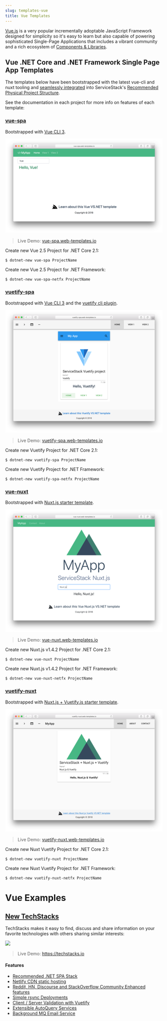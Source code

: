 ```yaml
---
slug: templates-vue
title: Vue Templates
---
```


[Vue.js](https://vuejs.org) is a very popular incrementally adoptable JavaScript Framework designed for simplicity so it's easy to learn but 
also capable of powering sophisticated Single-Page Applications that includes a vibrant community and a rich ecosystem of 
[Components & Libraries](https://github.com/vuejs/awesome-vue#components--libraries).

## Vue .NET Core and .NET Framework Single Page App Templates

The templates below have been bootstrapped with the latest vue-cli and nuxt tooling and 
[seamlessly integrated](http://docs.servicestack.net/templates-single-page-apps#end-to-end-typed-apis) into 
ServiceStack's [Recommended Physical Project Structure](/physical-project-structure). 

See the documentation in each project for more info on features of each template:

### [vue-spa](https://github.com/NetCoreTemplates/vue-spa)

Bootstrapped with [Vue CLI 3](https://cli.vuejs.org/).

[![](https://raw.githubusercontent.com/ServiceStack/Assets/master/csharp-templates/vue-spa.png)](https://github.com/NetCoreTemplates/vue-spa)

 > Live Demo: [vue-spa.web-templates.io](http://vue-spa.web-templates.io)

Create new Vue 2.5 Project for .NET Core 2.1:

    $ dotnet-new vue-spa ProjectName

Create new Vue 2.5 Project for .NET Framework:

    $ dotnet-new vue-spa-netfx ProjectName

### [vuetify-spa](https://github.com/NetCoreTemplates/vuetify-spa)

Bootstrapped with [Vue CLI 3](https://cli.vuejs.org/) and the [vuetify cli plugin](https://github.com/vuetifyjs/vue-cli-plugin-vuetify).

[![](https://raw.githubusercontent.com/ServiceStack/Assets/master/csharp-templates/vuetify-spa.png)](https://github.com/NetCoreTemplates/vuetify-spa)

 > Live Demo: [vuetify-spa.web-templates.io](http://vuetify-spa.web-templates.io)

Create new Vuetify Project for .NET Core 2.1:

    $ dotnet-new vuetify-spa ProjectName

Create new Vuetify Project for .NET Framework:

    $ dotnet-new vuetify-spa-netfx ProjectName

### [vue-nuxt](https://github.com/NetCoreTemplates/vue-nuxt)

Bootstrapped with [Nuxt.js starter template](https://nuxtjs.org/guide/installation).

[![](https://raw.githubusercontent.com/ServiceStack/Assets/master/csharp-templates/vue-nuxt.png)](https://github.com/NetCoreTemplates/vue-nuxt)

 > Live Demo: [vue-nuxt.web-templates.io](http://vue-nuxt.web-templates.io)

Create new Nuxt.js v1.4.2 Project for .NET Core 2.1:

    $ dotnet-new vue-nuxt ProjectName

Create new Nuxt.js v1.4.2 Project for .NET Framework:

    $ dotnet-new vue-nuxt-netfx ProjectName

### [vuetify-nuxt](https://github.com/NetCoreTemplates/vuetify-nuxt)

Bootstrapped with [Nuxt.js + Vuetify.js starter template](https://github.com/vuetifyjs/nuxt).

[![](https://raw.githubusercontent.com/ServiceStack/Assets/master/csharp-templates/vuetify-nuxt.png)](https://github.com/NetCoreTemplates/vuetify-nuxt)

 > Live Demo: [vuetify-nuxt.web-templates.io](http://vuetify-nuxt.web-templates.io)

Create new Nuxt Vuetify Project for .NET Core 2.1:

    $ dotnet-new vuetify-nuxt ProjectName

Create new Nuxt Vuetify Project for .NET Framework:

    $ dotnet-new vuetify-nuxt-netfx ProjectName

# Vue Examples

## [New TechStacks](https://github.com/NetCoreApps/TechStacks)

TechStacks makes it easy to find, discuss and share information on your favorite technologies with others sharing similar interests:

[![](https://raw.githubusercontent.com/ServiceStack/docs/master/docs/images/release-notes/techstacks-new.png)](https://techstacks.io)

> Live Demo: https://techstacks.io

#### Features

 - [Recommended .NET SPA Stack](https://github.com/NetCoreApps/TechStacks#recommended-net-spa-stack)
 - [Netlify CDN static hosting](https://github.com/NetCoreApps/TechStacks#netlify-cdn)
 - [Reddit, HN, Discourse and StackOverflow Community Enhanced features](https://github.com/NetCoreApps/TechStacks#the-new-community-enhanced-techstacks)
 - [Simple rsync Deployments](https://github.com/NetCoreApps/TechStacks#deployments)
 - [Client / Server Validation with Vuetify](https://github.com/NetCoreApps/TechStacks#client--server-validation-with-vuetify)
 - [Extensible AutoQuery Services](https://github.com/NetCoreApps/TechStacks#extensible-autoquery-services)
 - [Background MQ Email Service](https://github.com/NetCoreApps/TechStacks#background-mq-service)

